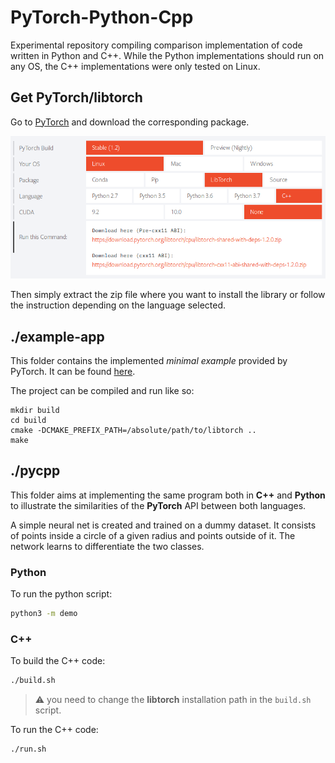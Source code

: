 # PyTorch-Python-Cpp
Experimental repository compiling comparison implementation of code written in Python and C++.
While the Python implementations should run on any OS, the C++ implementations were only tested on Linux. 

## Get PyTorch/libtorch
Go to [PyTorch](https://pytorch.org/) and download the corresponding package. 

![Screenshot from 2019-09-21 15-54-55](./pytorch_install.png)

Then simply extract the zip file where you want to install the library or follow the instruction depending on the language selected. 

## ./example-app
This folder contains the implemented *minimal example* provided by PyTorch. It can be found [here](https://pytorch.org/cppdocs/installing.html). 

The project can be compiled and run like so: 
```
mkdir build
cd build
cmake -DCMAKE_PREFIX_PATH=/absolute/path/to/libtorch ..
make
```

## ./pycpp

This folder aims at implementing the same program both in **C++** and **Python** to illustrate the similarities of the **PyTorch** API between both languages. 

A simple neural net is created and trained on a dummy dataset. It consists of points inside a circle of a given radius and points outside of it. The network learns to differentiate the two classes. 

### Python 

To run the python script: 

```bash
python3 -m demo
```

### C++ 

To build the C++ code: 

```bash
./build.sh
```

> :warning: you need to change the **libtorch** installation path in the `build.sh` script. 

To run the C++ code: 

```bash
./run.sh
```

